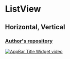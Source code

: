 # ListView
## Horizontal, Vertical
### [Author's repository](https://github.com/TheTechDesigner/ListView)

[![AppBar Title Widget video](https://img.youtube.com/vi/7qN8cHQvdqI/0.jpg)](https://youtu.be/7qN8cHQvdqI "ListView | Horizontal, Vertical")
